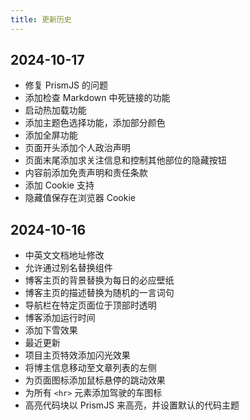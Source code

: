 ```yaml
---
title: 更新历史
---
```


## 2024-10-17

- 修复 PrismJS 的问题
- 添加检查 Markdown 中死链接的功能
- 启动热加载功能
- 添加主题色选择功能，添加部分颜色
- 添加全屏功能
- 页面开头添加个人政治声明
- 页面末尾添加求关注信息和控制其他部位的隐藏按钮
- 内容前添加免责声明和责任条款
- 添加 Cookie 支持
- 隐藏值保存在浏览器 Cookie

## 2024-10-16

- 中英文文档地址修改
- 允许通过别名替换组件
- 博客主页的背景替换为每日的必应壁纸
- 博客主页的描述替换为随机的一言词句
- 导航栏在特定页面位于顶部时透明
- 博客添加运行时间
- 添加下雪效果
- 最近更新
- 项目主页特效添加闪光效果
- 将博主信息移动至文章列表的左侧
- 为页面图标添加鼠标悬停的跳动效果
- 为所有 `<hr>` 元素添加驾驶的车图标
- 高亮代码块以 PrismJS 来高亮，并设置默认的代码主题